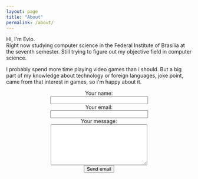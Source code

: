 ```yaml
---
layout: page
title: "About"
permalink: /about/
---
```


Hi, I'm Evio.  
Right now studying computer science in the Federal Institute of Brasília at the seventh semester.
Still trying to figure out my objective field in computer science.

I probably spend more time playing video games than i should. But a big part of my knowledge about technology or foreign languages, joke point, came from that interest in games, so i'm happy about it.
<center>
<form action="https://formspree.io/eviofragoso@outlook.com" method="POST" enctype="multipart/form-data">
	<div class="row">
		<label for="name">Your name:</label><br />
		<input id="name" class="input" name="name" type="text" value="" size="30" /><br />
	</div>
	<div class="row">
		<label for="email">Your email:</label><br />
		<input id="email" class="input" name="email" type="text" value="" size="30" /><br />
	</div>
	<div class="row">
		<label for="message">Your message:</label><br />
		<textarea id="message" class="input" name="message" rows="7" cols="30"></textarea><br />
	</div>
	<input id="submit_button" type="submit" value="Send email" />
</form>						
</center>
